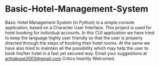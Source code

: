 # Basic-Hotel-Management-System
Basic Hotel Management System (in Python) is a simple console application, based on a Character User Interface. 
This project is used for hotel booking for individual accounts. 
In this CUI application we have tried to keep the language highly user friendly so that the user is properly directed through the steps of booking their hotel rooms. 
At the same we have also tried to maintain all the possibility which may help the user to book his/her hotel in a fast yet secured way.
Email your suggestions at aritrabose2003@gmail.com
Critics heartily Welcomed.
